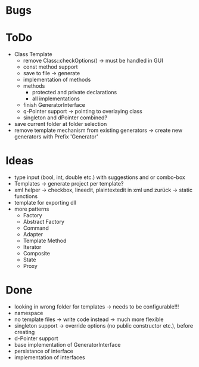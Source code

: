 ﻿# Bugs

# ToDo
* Class Template
  * remove Class::checkOptions() -> must be handled in GUI
  * const method support
  * save to file -> generate
  * implementation of  methods
  * methods
    * protected and private declarations
    * all implementations
  * finish GeneratorInterface
  * q-Pointer support -> pointing to overlaying class
  * singleton and dPointer combined?
* save current folder at folder selection
* remove template mechanism from existing generators -> create new generators with Prefix 'Generator'

# Ideas
* type input (bool, int, double etc.) with suggestions and or combo-box
* Templates -> generate project per template?
* xml helper -> checkbox, lineedit, plaintextedit in xml und zurück -> static functions
* template for exporting dll
* more patterns
  * Factory
  * Abstract Factory
  * Command
  * Adapter
  * Template Method
  * Iterator
  * Composite
  * State
  * Proxy

# Done
* looking in wrong folder for templates -> needs to be configurable!!!
* namespace
* no template files -> write code instead -> much more flexible
* singleton support -> override options (no public constructor etc.), before creating
* d-Pointer support
* base implementation of GeneratorInterface
* persistance of interface
* implementation of interfaces
